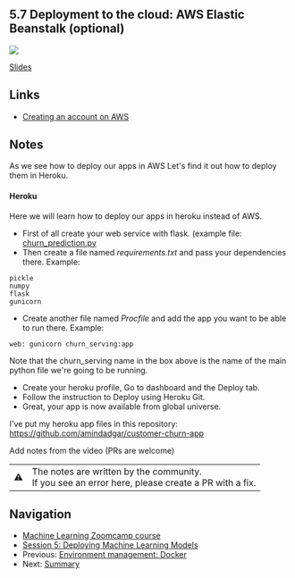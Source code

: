 ## 5.7 Deployment to the cloud: AWS Elastic Beanstalk (optional)

<a href="https://www.youtube.com/watch?v=HGPJ4ekhcLg&list=PL3MmuxUbc_hIhxl5Ji8t4O6lPAOpHaCLR"><img src="images/thumbnail-5-07.jpg"></a>

[Slides](https://www.slideshare.net/AlexeyGrigorev/ml-zoomcamp-5-model-deployment)


## Links

* [Creating an account on AWS](https://mlbookcamp.com/article/aws)


## Notes
As we see how to deploy our apps in AWS Let's find it out how to deploy them in Heroku.
#### Heroku
Here we will learn how to deploy our apps in heroku instead of AWS.
- First of all create your web service with flask. (example file: [churn_prediction.py](https://github.com/amindadgar/customer-churn-app/blob/main/churn_serving.py)
- Then create a file named _requirements.txt_ and pass your dependencies there. Example:
 ```
 pickle
 numpy
 flask
 gunicorn
  ```
- Create another file named _Procfile_ and add the app you want to be able to run there. Example:
 ```
web: gunicorn churn_serving:app
  ```
  Note that the churn_serving name in the box above is the name of the main python file we're going to be running.
 - Create your heroku profile, Go to dashboard and the Deploy tab.
 - Follow the instruction to Deploy using Heroku Git.
 - Great, your app is now available from global universe.

I've put my heroku app files in this repository:
https://github.com/amindadgar/customer-churn-app 


Add notes from the video (PRs are welcome)


<table>
   <tr>
      <td>⚠️</td>
      <td>
         The notes are written by the community. <br>
         If you see an error here, please create a PR with a fix.
      </td>
   </tr>
</table>


## Navigation

* [Machine Learning Zoomcamp course](../)
* [Session 5: Deploying Machine Learning Models](./)
* Previous: [Environment management: Docker](06-docker.md)
* Next: [Summary](08-summary.md)
